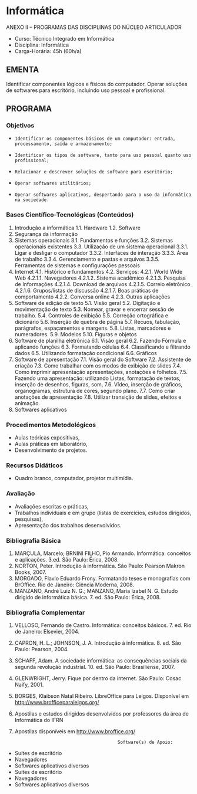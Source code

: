 # Informática 


ANEXO II – PROGRAMAS DAS DISCIPLINAS DO NÚCLEO ARTICULADOR

* Curso: Técnico Integrado em Informática
* Disciplina: Informática                                                           
* Carga-Horária: 45h (60h/a)

## EMENTA

Identificar componentes lógicos e físicos do computador. Operar soluções de softwares para escritório, incluindo
uso pessoal e profissional.

## PROGRAMA
### Objetivos

*     Identificar os componentes básicos de um computador: entrada, processamento, saída e armazenamento;
*     Identificar os tipos de software, tanto para uso pessoal quanto uso profissional;
*     Relacionar e descrever soluções de software para escritório;
*     Operar softwares utilitários;
*     Operar softwares aplicativos, despertando para o uso da informática na sociedade.

### Bases Científico-Tecnológicas (Conteúdos)

1.    Introdução a informática
      1.1. Hardware
      1.2. Software
2.    Segurança da informação
3.    Sistemas operacionais
      3.1. Fundamentos e funções
      3.2. Sistemas operacionais existentes
      3.3. Utilização de um sistema operacional
           3.3.1. Ligar e desligar o computador
           3.3.2. Interfaces de interação
           3.3.3. Área de trabalho
           3.3.4. Gerenciamento e pastas e arquivos
           3.3.5. Ferramentas de sistemas e configurações pessoais
4.    Internet
      4.1. Histórico e fundamentos
      4.2. Serviços:
           4.2.1. World Wide Web
                4.2.1.1. Navegadores
                4.2.1.2. Sistema acadêmico
                4.2.1.3. Pesquisa de Informações
                4.2.1.4. Download de arquivos
                4.2.1.5. Correio eletrônico
                4.2.1.6. Grupos/listas de discussão
                4.2.1.7. Boas práticas de comportamento
           4.2.2. Conversa online
           4.2.3. Outras aplicações
5.    Software de edição de texto
      5.1. Visão geral
      5.2. Digitação e movimentação de texto
      5.3. Nomear, gravar e encerrar sessão de trabalho.
      5.4. Controles de exibição
      5.5. Correção ortográfica e dicionário
      5.6. Inserção de quebra de página
      5.7. Recuos, tabulação, parágrafos, espaçamentos e margens.
      5.8. Listas, marcadores e numeradores.
      5.9. Modelos
      5.10. Figuras e objetos
6.    Software de planilha eletrônica
      6.1. Visão geral
      6.2. Fazendo Fórmula e aplicando funções
      6.3. Formatando células
      6.4. Classificando e filtrando dados
      6.5. Utilizando formatação condicional
     6.6. Gráficos
7.   Software de apresentação
     7.1. Visão geral do Software
     7.2. Assistente de criação
     7.3. Como trabalhar com os modos de exibição de slides
     7.4. Como imprimir apresentação apresentações, anotações e folhetos.
     7.5. Fazendo uma apresentação: utilizando Listas, formatação de textos, inserção de desenhos, figuras, som,
     7.6. Vídeo, inserção de gráficos, organogramas, estrutura de cores, segundo plano.
     7.7. Como criar anotações de apresentação
     7.8. Utilizar transição de slides, efeitos e animação.
8.   Softwares aplicativos

### Procedimentos Metodológicos

*    Aulas teóricas expositivas,
*    Aulas práticas em laboratório,
*    Desenvolvimento de projetos.

### Recursos Didáticos

*    Quadro branco, computador, projetor multimídia.

### Avaliação

*    Avaliações escritas e práticas,
*    Trabalhos individuais e em grupo (listas de exercícios, estudos dirigidos, pesquisas),
*    Apresentação dos trabalhos desenvolvidos.

### Bibliografia Básica

1.   MARÇULA, Marcelo; BRNINI FILHO, Pio Armando. Informática: conceitos e aplicações. 3.ed. São Paulo:
     Érica, 2008.
2.   NORTON, Peter. Introdução à informática. São Paulo: Pearson Makron Books, 2007.
3.   MORGADO, Flavio Eduardo Frony. Formatando teses e monografias com BrOffice. Rio de Janeiro: Ciência
     Moderna, 2008.
4.   MANZANO, André Luiz N. G.; MANZANO, Maria Izabel N. G. Estudo dirigido de informática básica. 7. ed.
     São Paulo: Érica, 2008.

### Bibliografia Complementar

1.   VELLOSO, Fernando de Castro. Informática: conceitos básicos. 7. ed. Rio de Janeiro: Elsevier, 2004.
2.   CAPRON, H. L.; JOHNSON, J. A. Introdução à informática. 8. ed. São Paulo: Pearson, 2004.
3.   SCHAFF, Adam. A sociedade informática: as consequências sociais da segunda revolução industrial. 10. ed.
     São Paulo: Brasiliense, 2007.
4.   GLENWRIGHT, Jerry. Fique por dentro da internet. São Paulo: Cosac Naify, 2001.
5.   BORGES, Klaibson Natal Ribeiro. LibreOffice para Leigos. Disponível em http://www.brofficeparaleigos.org/
6.   Apostilas e estudos dirigidos desenvolvidos por professores da área de Informática do IFRN
7.   Apostilas disponíveis em http://www.broffice.org/

                                                Software(s) de Apoio:

*    Suítes de escritório
*    Navegadores
*    Softwares aplicativos diversos
*    Suítes de escritório
*    Navegadores
*    Softwares aplicativos diversos


